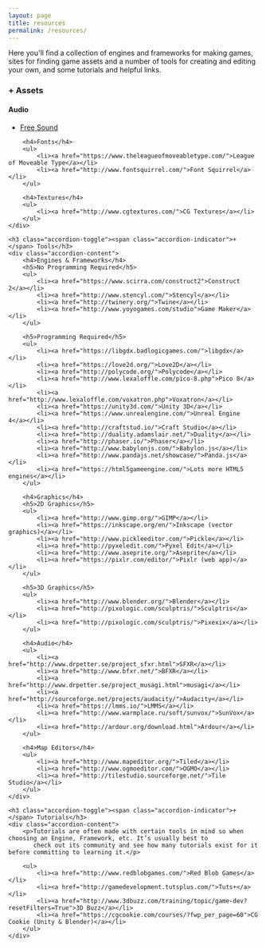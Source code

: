 ```yaml
---
layout: page
title: resources
permalink: /resources/
---
```

<p>Here you'll find a collection of engines and frameworks for making games, sites for finding game assets and a number of tools for creating and editing your own, and some tutorials and helpful links.</p>

<div class="accordion resources">
    <h3 class="accordion-toggle"><span class="accordion-indicator">+</span> Assets</h3>
    <div class="accordion-content">
        <h4>Audio</h4>
        <ul>
            <li><a href="https://freesound.org/">Free Sound</a></li>
        </ul>

        <h4>Fonts</h4>
        <ul>
            <li><a href="https://www.theleagueofmoveabletype.com/">League of Moveable Type</a></li>
            <li><a href="http://www.fontsquirrel.com/">Font Squirrel</a></li> 
        </ul>

        <h4>Textures</h4>
        <ul>
            <li><a href="http://www.cgtextures.com/">CG Textures</a></li>
        </ul>
    </div>

    <h3 class="accordion-toggle"><span class="accordion-indicator">+</span> Tools</h3>
    <div class="accordion-content">
        <h4>Engines & Frameworks</h4>
        <h5>No Programming Required</h5>
        <ul>
            <li><a href="https://www.scirra.com/construct2">Construct 2</a></li>  
            <li><a href="http://www.stencyl.com/">Stencyl</a></li>  
            <li><a href="http://twinery.org/">Twine</a></li>
            <li><a href="http://www.yoyogames.com/studio">Game Maker</a></li>
        </ul>

        <h5>Programming Required</h5>
        <ul>
            <li><a href="https://libgdx.badlogicgames.com/">libgdx</a></li>  
            <li><a href="https://love2d.org/">Love2D</a></li>  
            <li><a href="http://polycode.org/">Polycode</a></li>
            <li><a href="http://www.lexaloffle.com/pico-8.php">Pico 8</a></li>
            <li><a href="http://www.lexaloffle.com/voxatron.php">Voxatron</a></li>  
            <li><a href="https://unity3d.com/">Unity 3D</a></li>  
            <li><a href="https://www.unrealengine.com/">Unreal Engine 4</a></li>
            <li><a href="http://craftstud.io/">Craft Studio</a></li>
            <li><a href="http://duality.adamslair.net/">Duality</a></li>
            <li><a href="http://phaser.io/">Phaser</a></li>  
            <li><a href="http://www.babylonjs.com/">Babylon.js</a></li>  
            <li><a href="http://www.pandajs.net/showcase/">Panda.js</a></li>
            <li><a href="https://html5gameengine.com/">Lots more HTML5 engines</a></li>
        </ul>

        <h4>Graphics</h4>
        <h5>2D Graphics</h5>
        <ul>
            <li><a href="http://www.gimp.org/">GIMP</a></li>
            <li><a href="https://inkscape.org/en/">Inkscape (vector graphics)</a></li>
            <li><a href="http://www.pickleeditor.com/">Pickle</a></li>  
            <li><a href="http://pyxeledit.com/">Pyxel Edit</a></li>  
            <li><a href="http://www.aseprite.org/">Aseprite</a></li>
            <li><a href="https://pixlr.com/editor/">Pixlr (web app)</a></li>
        </ul>
        
        <h5>3D Graphics</h5>
        <ul>
            <li><a href="http://www.blender.org/">Blender</a></li>
            <li><a href="http://pixologic.com/sculptris/">Sculptris</a></li>
            <li><a href="http://pixologic.com/sculptris/">Pixexix</a></li>  
        </ul>

        <h4>Audio</h4>
        <ul>
            <li><a href="http://www.drpetter.se/project_sfxr.html">SFXR</a></li>
            <li><a href="http://www.bfxr.net/">BFXR</a></li>
            <li><a href="http://www.drpetter.se/project_musagi.html">musagi</a></li>  
            <li><a href="http://sourceforge.net/projects/audacity/">Audacity</a></li>  
            <li><a href="https://lmms.io/">LMMS</a></li>
            <li><a href="http://www.warmplace.ru/soft/sunvox/">SunVox</a></li>
            <li><a href="http://ardour.org/download.html">Ardour</a></li>
        </ul>

        <h4>Map Editors</h4>
        <ul>
            <li><a href="http://www.mapeditor.org/">Tiled</a></li>
            <li><a href="http://www.ogmoeditor.com/">OGMO</a></li>
            <li><a href="http://tilestudio.sourceforge.net/">Tile Studio</a></li>  
        </ul>
    </div>

    <h3 class="accordion-toggle"><span class="accordion-indicator">+</span> Tutorials</h3>
    <div class="accordion-content">
        <p>Tutorials are often made with certain tools in mind so when choosing an Engine, Framework, etc. It’s usually best to
           check out its community and see how many tutorials exist for it before committing to learning it.</p>

        <ul>
            <li><a href="http://www.redblobgames.com/">Red Blob Games</a></li>
            <li><a href="http://gamedevelopment.tutsplus.com/">Tuts+</a></li>
            <li><a href="http://www.3dbuzz.com/training/topic/game-dev?resetFilters=True">3D Buzz</a></li>
            <li><a href="https://cgcookie.com/courses/?fwp_per_page=60">CG Cookie (Unity & Blender)</a></li>
        </ul>
    </div>
</div>

